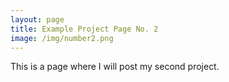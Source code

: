 ```yaml
---
layout: page
title: Example Project Page No. 2
image: /img/number2.png
---
```



This is a page where I will post my second project.
